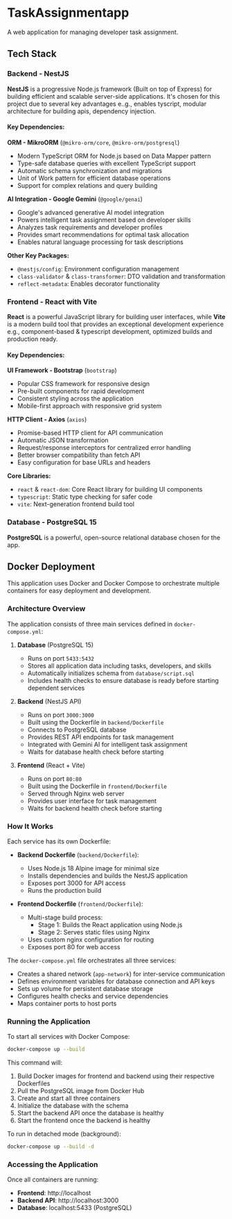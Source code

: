# TaskAssignmentapp
A web application for managing developer task assignment.

## Tech Stack

### Backend - NestJS

**NestJS** is a progressive Node.js framework (Built on top of Express) for building efficient and scalable server-side applications. It's chosen for this project due to several key advantages e..g., enables tyscript, modular architecture for building apis, dependency injection. 

#### Key Dependencies:

**ORM - MikroORM** (`@mikro-orm/core`, `@mikro-orm/postgresql`)
- Modern TypeScript ORM for Node.js based on Data Mapper pattern
- Type-safe database queries with excellent TypeScript support
- Automatic schema synchronization and migrations
- Unit of Work pattern for efficient database operations
- Support for complex relations and query building

**AI Integration - Google Gemini** (`@google/genai`)
- Google's advanced generative AI model integration
- Powers intelligent task assignment based on developer skills
- Analyzes task requirements and developer profiles
- Provides smart recommendations for optimal task allocation
- Enables natural language processing for task descriptions

**Other Key Packages:**
- `@nestjs/config`: Environment configuration management
- `class-validator` & `class-transformer`: DTO validation and transformation
- `reflect-metadata`: Enables decorator functionality

### Frontend - React with Vite

**React** is a powerful JavaScript library for building user interfaces, while **Vite** is a modern build tool that provides an exceptional development experience e.g., component-based & typescript development, optimized builds and production ready.

#### Key Dependencies:

**UI Framework - Bootstrap** (`bootstrap`)
- Popular CSS framework for responsive design
- Pre-built components for rapid development
- Consistent styling across the application
- Mobile-first approach with responsive grid system

**HTTP Client - Axios** (`axios`)
- Promise-based HTTP client for API communication
- Automatic JSON transformation
- Request/response interceptors for centralized error handling
- Better browser compatibility than fetch API
- Easy configuration for base URLs and headers

**Core Libraries:**
- `react` & `react-dom`: Core React library for building UI components
- `typescript`: Static type checking for safer code
- `vite`: Next-generation frontend build tool

### Database - PostgreSQL 15

**PostgreSQL** is a powerful, open-source relational database chosen for the app.

## Docker Deployment

This application uses Docker and Docker Compose to orchestrate multiple containers for easy deployment and development.

### Architecture Overview

The application consists of three main services defined in `docker-compose.yml`:

1. **Database** (PostgreSQL 15)
   - Runs on port `5433:5432`
   - Stores all application data including tasks, developers, and skills
   - Automatically initializes schema from `database/script.sql`
   - Includes health checks to ensure database is ready before starting dependent services

2. **Backend** (NestJS API)
   - Runs on port `3000:3000`
   - Built using the Dockerfile in `backend/Dockerfile`
   - Connects to PostgreSQL database
   - Provides REST API endpoints for task management
   - Integrated with Gemini AI for intelligent task assignment
   - Waits for database health check before starting

3. **Frontend** (React + Vite)
   - Runs on port `80:80`
   - Built using the Dockerfile in `frontend/Dockerfile`
   - Served through Nginx web server
   - Provides user interface for task management
   - Waits for backend health check before starting

### How It Works

Each service has its own Dockerfile:

- **Backend Dockerfile** (`backend/Dockerfile`):
  - Uses Node.js 18 Alpine image for minimal size
  - Installs dependencies and builds the NestJS application
  - Exposes port 3000 for API access
  - Runs the production build

- **Frontend Dockerfile** (`frontend/Dockerfile`):
  - Multi-stage build process:
    - Stage 1: Builds the React application using Node.js
    - Stage 2: Serves static files using Nginx
  - Uses custom nginx configuration for routing
  - Exposes port 80 for web access

The `docker-compose.yml` file orchestrates all three services:
- Creates a shared network (`app-network`) for inter-service communication
- Defines environment variables for database connection and API keys
- Sets up volume for persistent database storage
- Configures health checks and service dependencies
- Maps container ports to host ports

### Running the Application

To start all services with Docker Compose:

```bash
docker-compose up --build
```

This command will:
1. Build Docker images for frontend and backend using their respective Dockerfiles
2. Pull the PostgreSQL image from Docker Hub
3. Create and start all three containers
4. Initialize the database with the schema
5. Start the backend API once the database is healthy
6. Start the frontend once the backend is healthy

To run in detached mode (background):

```bash
docker-compose up --build -d
```

### Accessing the Application

Once all containers are running:
- **Frontend**: http://localhost
- **Backend API**: http://localhost:3000
- **Database**: localhost:5433 (PostgreSQL)
